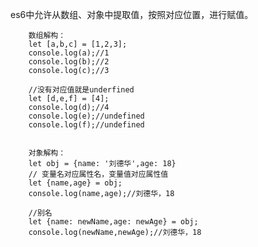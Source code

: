 es6中允许从数组、对象中提取值，按照对应位置，进行赋值。

		数组解构：
		let [a,b,c] = [1,2,3];
		console.log(a);//1
		console.log(b);//2
		console.log(c);//3
		
		//没有对应值就是underfined
		let [d,e,f] = [4];
		console.log(d);//4
		console.log(e);//undefined
		console.log(f);//undefined
		

		对象解构：
		let obj = {name: '刘德华',age: 18}
		// 变量名对应属性名，变量值对应属性值
		let {name,age} = obj;
		console.log(name,age);//刘德华，18
		
		//别名
		let {name: newName,age: newAge} = obj;
		console.log(newName,newAge);//刘德华，18